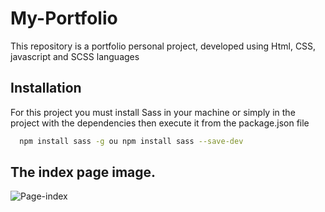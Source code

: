 # My-Portfolio

This repository is a portfolio personal project, developed using Html, CSS, javascript and SCSS languages

## Installation

For this project you must install Sass in your machine or simply in the project with the dependencies then execute it from the package.json file

```bash
  npm install sass -g ou npm install sass --save-dev
```

## The index page image.
![Page-index](https://github.com/ndoubayo/My-Portfolio/assets/115634872/c4e3f4f3-20d2-452f-9424-c78eb70e776c)
